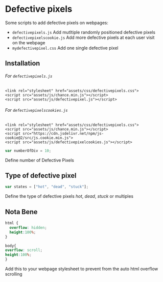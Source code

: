 # Defective pixels
Some scripts to add defective pixels on webpages:
 
 * `defectivepixels.js` Add mutltiple randomly positioned defective pixels 
 * `defectivepixelscookie.js` Add more defective pixels at each user visit on the webpage
 * `mydefectivepixel.css` Add one single defective pixel

## Installation 

 ###### For `defectivepixels.js`
   
    <link rel="stylesheet" href="assets/css/defectivepixels.css">
    <script src="assets/js/chance.min.js"></script>
    <script src="assets/js/defectivepixel.js"></script>
  
 ###### For `defectivepixelscookies.js`   
    
    <link rel="stylesheet" href="assets/css/defectivepixels.css">
    <script src="assets/js/chance.min.js"></script>
    <script src="https://cdn.jsdelivr.net/npm/js-cookie@2/src/js.cookie.min.js">
    <script src="assets/js/defectivepixelcookies.js"></script>
    
```javascript
var numberOfDiv = 10; 
```
Define number of Defective Pixels



## Type of defective pixel 

```javascript
var states = ["hot", "dead", "stuck"]; 
```
Define the type of defective pixels *hot*, *dead*, *stuck* or multiples





 
 
## Nota Bene 


```css
html { 	
  overflow: hidden;	
  height:100%;
}

body{
overflow: scroll;
height:100%;
}
```
Add this to your webpage stylesheet to prevent from the auto html overflow scrolling 
